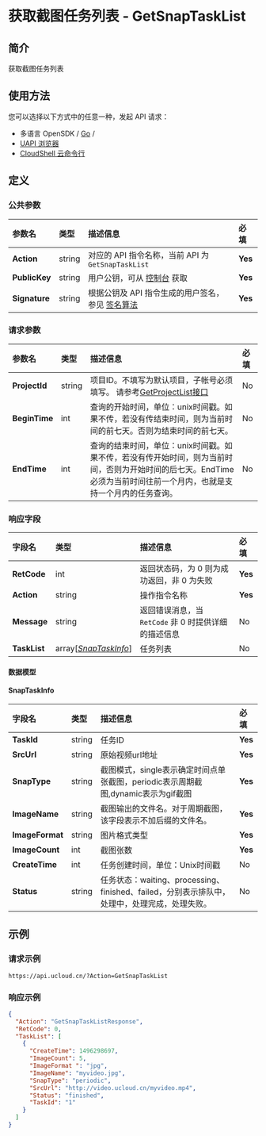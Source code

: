 # 获取截图任务列表 - GetSnapTaskList

## 简介

获取截图任务列表






## 使用方法

您可以选择以下方式中的任意一种，发起 API 请求：
- 多语言 OpenSDK / [Go](https://github.com/ucloud/ucloud-sdk-go) /
- [UAPI 浏览器](https://console.ucloud.cn/uapi/detail?id=GetSnapTaskList)
- [CloudShell 云命令行](https://shell.ucloud.cn/)


## 定义

### 公共参数

| 参数名 | 类型 | 描述信息 | 必填 |
|:---|:---|:---|:---|
| **Action**     | string  | 对应的 API 指令名称，当前 API 为 `GetSnapTaskList`                        | **Yes** |
| **PublicKey**  | string  | 用户公钥，可从 [控制台](https://console.ucloud.cn/uapi/apikey) 获取                                             | **Yes** |
| **Signature**  | string  | 根据公钥及 API 指令生成的用户签名，参见 [签名算法](api/summary/signature.md)  | **Yes** |

### 请求参数

| 参数名 | 类型 | 描述信息 | 必填 |
|:---|:---|:---|:---|
| **ProjectId** | string | 项目ID。不填写为默认项目，子帐号必须填写。 请参考[GetProjectList接口](api/summary/get_project_list) |No|
| **BeginTime** | int | 查询的开始时间，单位：unix时间戳。如果不传，若没有传结束时间，则为当前时间的前七天。否则为结束时间的前七天。 |No|
| **EndTime** | int | 查询的结束时间，单位：unix时间戳。如果不传，若没有传开始时间，则为当前时间，否则为开始时间的后七天。EndTime必须为当前时间往前一个月内，也就是支持一个月内的任务查询。 |No|

### 响应字段

| 字段名 | 类型 | 描述信息 | 必填 |
|:---|:---|:---|:---|
| **RetCode** | int | 返回状态码，为 0 则为成功返回，非 0 为失败 |**Yes**|
| **Action** | string | 操作指令名称 |**Yes**|
| **Message** | string | 返回错误消息，当 `RetCode` 非 0 时提供详细的描述信息 |No|
| **TaskList** | array[[*SnapTaskInfo*](#SnapTaskInfo)] | 任务列表 |No|

#### 数据模型


#### SnapTaskInfo

| 字段名 | 类型 | 描述信息 | 必填 |
|:---|:---|:---|:---|
| **TaskId** | string | 任务ID |**Yes**|
| **SrcUrl** | string | 原始视频url地址 |**Yes**|
| **SnapType** | string | 截图模式，single表示确定时间点单张截图，periodic表示周期截图,dynamic表示为gif截图 |**Yes**|
| **ImageName** | string | 截图输出的文件名。对于周期截图，该字段表示不加后缀的文件名。 |**Yes**|
| **ImageFormat** | string | 图片格式类型 |**Yes**|
| **ImageCount** | int | 截图张数 |**Yes**|
| **CreateTime** | int | 任务创建时间，单位：Unix时间戳 |No|
| **Status** | string | 任务状态：waiting、processing、finished、failed，分别表示排队中，处理中，处理完成，处理失败。 |No|

## 示例

### 请求示例
    
```
https://api.ucloud.cn/?Action=GetSnapTaskList
```

### 响应示例
    
```json
{
  "Action": "GetSnapTaskListResponse",
  "RetCode": 0,
  "TaskList": [
    {
      "CreateTime": 1496298697,
      "ImageCount": 5,
      "ImageFormat ": "jpg",
      "ImageName": "myvideo.jpg",
      "SnapType": "periodic",
      "SrcUrl": "http://video.ucloud.cn/myvideo.mp4",
      "Status": "finished",
      "TaskId": "1"
    }
  ]
}
```





